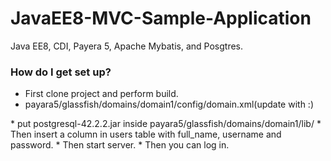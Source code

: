 # JavaEE8-MVC-Sample-Application
Java EE8, CDI, Payera 5, Apache Mybatis, and Posgtres.


### How do I get set up? ###

* First clone project and perform build. 
* payara5/glassfish/domains/domain1/config/domain.xml(update with :)
<jdbc-connection-pool datasource-classname="org.postgresql.ds.PGSimpleDataSource" name="postgresqsapleapplpool" res-type="javax.sql.DataSource">
      <property name="Password" value="password_sample"></property>
      <property name="PortNumber" value="5432"></property>
      <property name="ServerName" value="localhost"></property>
      <property name="Url" value="jdbc:postgresql://localhost/sample_dataabaasse"></property>
      <property name="User" value="test"></property>
      <property name="DatabaseMetadataCacheFieldsMiB" value="5"></property>
      <property name="ApplicationName" value="PostgreSQL JDBC Driver"></property>
      <property name="DatabaseName" value="sample_dataabaasse"></property>
    </jdbc-connection-pool>
    <jdbc-resource pool-name="postgresqsapleapplpool" jndi-name="jdbc/postgres"></jdbc-resource>
<server>
 <resource-ref ref="jdbc/postgres"></resource-ref>
</server>
* put postgresql-42.2.2.jar inside payara5/glassfish/domains/domain1/lib/
* Then insert a column in users table with full_name, username and password.
* Then start server.
* Then you can log in.
